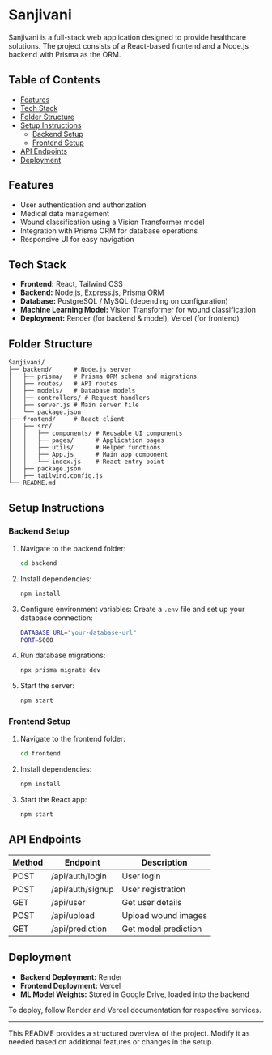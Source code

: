 # Sanjivani

Sanjivani is a full-stack web application designed to provide healthcare solutions. The project consists of a React-based frontend and a Node.js backend with Prisma as the ORM.

## Table of Contents
- [Features](#features)
- [Tech Stack](#tech-stack)
- [Folder Structure](#folder-structure)
- [Setup Instructions](#setup-instructions)
  - [Backend Setup](#backend-setup)
  - [Frontend Setup](#frontend-setup)
- [API Endpoints](#api-endpoints)
- [Deployment](#deployment)

## Features
- User authentication and authorization
- Medical data management
- Wound classification using a Vision Transformer model
- Integration with Prisma ORM for database operations
- Responsive UI for easy navigation

## Tech Stack
- **Frontend:** React, Tailwind CSS
- **Backend:** Node.js, Express.js, Prisma ORM
- **Database:** PostgreSQL / MySQL (depending on configuration)
- **Machine Learning Model:** Vision Transformer for wound classification
- **Deployment:** Render (for backend & model), Vercel (for frontend)

## Folder Structure
```
Sanjivani/
├── backend/      # Node.js server
│   ├── prisma/   # Prisma ORM schema and migrations
│   ├── routes/   # API routes
│   ├── models/   # Database models
│   ├── controllers/ # Request handlers
│   ├── server.js # Main server file
│   └── package.json
├── frontend/     # React client
│   ├── src/
│   │   ├── components/ # Reusable UI components
│   │   ├── pages/      # Application pages
│   │   ├── utils/      # Helper functions
│   │   ├── App.js      # Main app component
│   │   └── index.js    # React entry point
│   ├── package.json
│   ├── tailwind.config.js
└── README.md
```

## Setup Instructions

### Backend Setup
1. Navigate to the backend folder:
   ```sh
   cd backend
   ```
2. Install dependencies:
   ```sh
   npm install
   ```
3. Configure environment variables:
   Create a `.env` file and set up your database connection:
   ```sh
   DATABASE_URL="your-database-url"
   PORT=5000
   ```
4. Run database migrations:
   ```sh
   npx prisma migrate dev
   ```
5. Start the server:
   ```sh
   npm start
   ```

### Frontend Setup
1. Navigate to the frontend folder:
   ```sh
   cd frontend
   ```
2. Install dependencies:
   ```sh
   npm install
   ```
3. Start the React app:
   ```sh
   npm start
   ```

## API Endpoints
| Method | Endpoint          | Description |
|--------|------------------|-------------|
| POST   | /api/auth/login  | User login |
| POST   | /api/auth/signup | User registration |
| GET    | /api/user        | Get user details |
| POST   | /api/upload      | Upload wound images |
| GET    | /api/prediction  | Get model prediction |

## Deployment
- **Backend Deployment:** Render
- **Frontend Deployment:** Vercel
- **ML Model Weights:** Stored in Google Drive, loaded into the backend

To deploy, follow Render and Vercel documentation for respective services.

---

This README provides a structured overview of the project. Modify it as needed based on additional features or changes in the setup.


